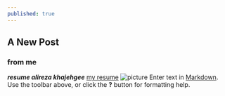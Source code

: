 ```yaml
---
published: true
---
```

## A New Post
### from me
_**resume alireza khajehgee**_
[my resume]({{baseurl.site}}/files/resume.pdf "Resume")
![picture]({{site.baseurl}}/{{baseurl.site}}/files/logo.ing.jpg)
Enter text in [Markdown](http://daringfireball.net/projects/markdown/). Use the toolbar above, or click the **?** button for formatting help.
